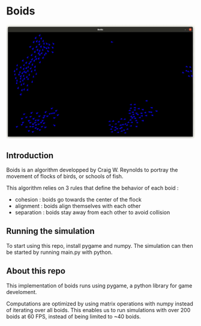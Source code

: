 # Boids
![demo gif](boids-demo.gif)

## Introduction
Boids is an algorithm developped by Craig W. Reynolds to portray the movement of flocks of birds, or schools of fish. 

This algorithm relies on 3 rules that define the behavior of each boid : 
- cohesion : boids go towards the center of the flock
- alignment : boids align themselves with each other
- separation : boids stay away from each other to avoid collision

## Running the simulation
To start using this repo, install pygame and numpy.
The simulation can then be started by running main.py with python.

## About this repo
This implementation of boids runs using pygame, a python library for game develoment.

Computations are optimized by using matrix operations with numpy instead of iterating over all boids. This enables us to run simulations with over 200 boids at 60 FPS, instead of being limited to ~40 boids.
